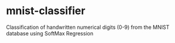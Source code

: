 # mnist-classifier
Classification of handwritten numerical digits (0-9) from the MNIST database using SoftMax Regression

